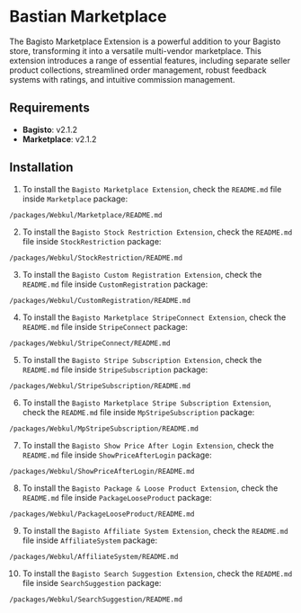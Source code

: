 # Bastian Marketplace

The Bagisto Marketplace Extension is a powerful addition to your Bagisto store, transforming it into a versatile multi-vendor marketplace. This extension introduces a range of essential features, including separate seller product collections, streamlined order management, robust feedback systems with ratings, and intuitive commission management.

## Requirements

- **Bagisto**: v2.1.2
- **Marketplace**: v2.1.2

## Installation

1) To install the `Bagisto Marketplace Extension`, check the `README.md` file inside `Marketplace` package:
```
/packages/Webkul/Marketplace/README.md
```

2) To install the `Bagisto Stock Restriction Extension`, check the `README.md` file inside `StockRestriction` package:
```
/packages/Webkul/StockRestriction/README.md
```

3) To install the `Bagisto Custom Registration Extension`, check the `README.md` file inside `CustomRegistration` package:
```
/packages/Webkul/CustomRegistration/README.md
```

4) To install the `Bagisto Marketplace StripeConnect Extension`, check the `README.md` file inside `StripeConnect` package:
```
/packages/Webkul/StripeConnect/README.md
```

5) To install the `Bagisto Stripe Subscription Extension`, check the `README.md` file inside `StripeSubscription` package:
```
/packages/Webkul/StripeSubscription/README.md
```

6) To install the `Bagisto Marketplace Stripe Subscription Extension`, check the `README.md` file inside `MpStripeSubscription` package:
```
/packages/Webkul/MpStripeSubscription/README.md
```

7) To install the `Bagisto Show Price After Login Extension`, check the `README.md` file inside `ShowPriceAfterLogin` package:
```
/packages/Webkul/ShowPriceAfterLogin/README.md
```

8) To install the `Bagisto Package & Loose Product Extension`, check the `README.md` file inside `PackageLooseProduct` package:
```
/packages/Webkul/PackageLooseProduct/README.md
```

9) To install the `Bagisto Affiliate System Extension`, check the `README.md` file inside `AffiliateSystem` package:
```
/packages/Webkul/AffiliateSystem/README.md
```

10) To install the `Bagisto Search Suggestion Extension`, check the `README.md` file inside `SearchSuggestion` package:
```
/packages/Webkul/SearchSuggestion/README.md
```